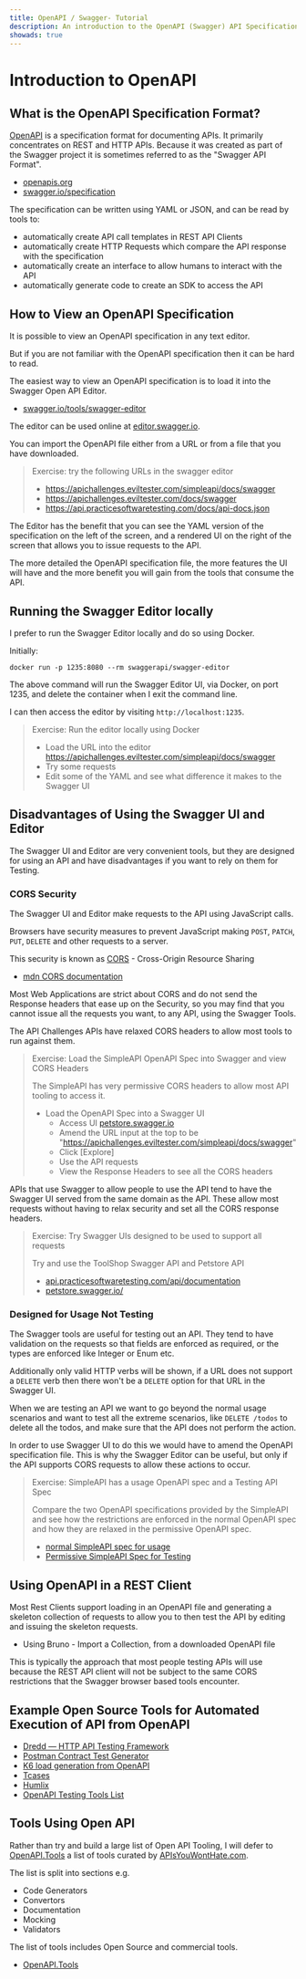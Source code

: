 ```yaml
---
title: OpenAPI / Swagger- Tutorial
description: An introduction to the OpenAPI (Swagger) API Specification Format.
showads: true
---
```


# Introduction to OpenAPI

## What is the OpenAPI Specification Format?

[OpenAPI](https://www.openapis.org/) is a specification format for documenting APIs. It primarily concentrates on REST and HTTP APIs. Because it was created as part of the Swagger project it is sometimes referred to as the "Swagger API Format".

- [openapis.org](https://www.openapis.org/)
- [swagger.io/specification](https://swagger.io/specification/)

The specification can be written using YAML or JSON, and can be read by tools to:

- automatically create API call templates in REST API Clients
- automatically create HTTP Requests which compare the API response with the specification
- automatically create an interface to allow humans to interact with the API
- automatically generate code to create an SDK to access the API

## How to View an OpenAPI Specification

It is possible to view an OpenAPI specification in any text editor.

But if you are not familiar with the OpenAPI specification then it can be hard to read.

The easiest way to view an OpenAPI specification is to load it into the Swagger Open API Editor. 

- [swagger.io/tools/swagger-editor](https://swagger.io/tools/swagger-editor/)

The editor can be used online at [editor.swagger.io](https://editor.swagger.io/).

You can import the OpenAPI file either from a URL or from a file that you have downloaded.

> Exercise: try the following URLs in the swagger editor
> 
> - https://apichallenges.eviltester.com/simpleapi/docs/swagger
> - https://apichallenges.eviltester.com/docs/swagger
> - https://api.practicesoftwaretesting.com/docs/api-docs.json

The Editor has the benefit that you can see the YAML version of the specification on the left of the screen, and a rendered UI on the right of the screen that allows you to issue requests to the API.

The more detailed the OpenAPI specification file, the more features the UI will have and the more benefit you will gain from the tools that consume the API.

## Running the Swagger Editor locally

I prefer to run the Swagger Editor locally and do so using Docker.

Initially:

```
docker run -p 1235:8080 --rm swaggerapi/swagger-editor
```

The above command will run the Swagger Editor UI, via Docker, on port 1235, and delete the container when I exit the command line.

I can then access the editor by visiting `http://localhost:1235`.

> Exercise: Run the editor locally using Docker
> 
> - Load the URL into the editor https://apichallenges.eviltester.com/simpleapi/docs/swagger
> - Try some requests
> - Edit some of the YAML and see what difference it makes to the Swagger UI

## Disadvantages of Using the Swagger UI and Editor

The Swagger UI and Editor are very convenient tools, but they are designed for using an API and have disadvantages if you want to rely on them for Testing.

### CORS Security

The Swagger UI and Editor make requests to the API using JavaScript calls.

Browsers have security measures to prevent JavaScript making `POST`, `PATCH`, `PUT`, `DELETE` and other requests to a server.

This security is known as [CORS](https://developer.mozilla.org/en-US/docs/Web/HTTP/CORS) - Cross-Origin Resource Sharing

- [mdn CORS documentation](https://developer.mozilla.org/en-US/docs/Web/HTTP/CORS)

Most Web Applications are strict about CORS and do not send the Response headers that ease up on the Security, so you may find that you cannot issue all the requests you want, to any API, using the Swagger Tools.

The API Challenges APIs have relaxed CORS headers to allow most tools to run against them.

> Exercise: Load the SimpleAPI OpenAPI Spec into Swagger and view CORS Headers
> 
> The SimpleAPI has very permissive CORS headers to allow most API tooling to access it.
> 
> - Load the OpenAPI Spec into a Swagger UI
>    - Access UI [petstore.swagger.io](https://petstore.swagger.io/)
>    - Amend the URL input at the top to be "https://apichallenges.eviltester.com/simpleapi/docs/swagger"
>    - Click [Explore]
>    - Use the API requests
>    - View the Response Headers to see all the CORS headers

APIs that use Swagger to allow people to use the API tend to have the Swagger UI served from the same domain as the API. These allow most requests without having to relax security and set all the CORS response headers.

> Exercise: Try Swagger UIs designed to be used to support all requests
> 
> Try and use the ToolShop Swagger API and Petstore API
> 
> - [api.practicesoftwaretesting.com/api/documentation](https://api.practicesoftwaretesting.com/api/documentation)
> - [petstore.swagger.io/](https://petstore.swagger.io/)

### Designed for Usage Not Testing

The Swagger tools are useful for testing out an API. They tend to have validation on the requests so that fields are enforced as required, or the types are enforced like Integer or Enum etc.

Additionally only valid HTTP verbs will be shown, if a URL does not support a `DELETE` verb then there won't be a `DELETE` option for that URL in the Swagger UI.

When we are testing an API we want to go beyond the normal usage scenarios and want to test all the extreme scenarios, like `DELETE /todos` to delete all the todos, and make sure that the API does not perform the action.

In order to use Swagger UI to do this we would have to amend the OpenAPI specification file. This is why the Swagger Editor can be useful, but only if the API supports CORS requests to allow these actions to occur.

> Exercise: SimpleAPI has a usage OpenAPI spec and a Testing API Spec
> 
> Compare the two OpenAPI specifications provided by the SimpleAPI and see how the restrictions are enforced in the normal OpenAPI spec and how they are relaxed in the permissive OpenAPI spec.
> 
> - [normal SimpleAPI spec for usage](http://localhost:4567/simpleapi/docs/swagger)
> - [Permissive SimpleAPI Spec for Testing](http://localhost:4567/simpleapi/docs/swagger?permissive)


## Using OpenAPI in a REST Client

Most Rest Clients support loading in an OpenAPI file and generating a skeleton collection of requests to allow you to then test the API by editing and issuing the skeleton requests.

- Using Bruno - Import a Collection, from a downloaded OpenAPI file

This is typically the approach that most people testing APIs will use because the REST API client will not be subject to the same CORS restrictions that the Swagger browser based tools encounter.


## Example Open Source Tools for Automated Execution of API from OpenAPI

- [Dredd — HTTP API Testing Framework](https://dredd.org/en/latest/)
- [Postman Contract Test Generator](https://github.com/allenheltondev/postman-contract-test-generator)
- [K6 load generation from OpenAPI](https://k6.io/blog/load-testing-your-api-with-swagger-openapi-and-k6/)
- [Tcases](https://github.com/Cornutum/tcases/blob/master/tcases-openapi/README.md#tcases-for-openapi-from-rest-ful-to-test-ful)
- [Humlix](https://www.humlix.com/)
- [OpenAPI Testing Tools List](https://openapi.tools/#testing)


## Tools Using Open API

Rather than try and build a large list of Open API Tooling, I will defer to [OpenAPI.Tools](https://openapi.tools/) a list of tools curated by [APIsYouWontHate.com](https://apisyouwonthate.com/).

The list is split into sections e.g.

- Code Generators
- Convertors
- Documentation
- Mocking
- Validators

The list of tools includes Open Source and commercial tools.

- [OpenAPI.Tools](https://openapi.tools/)